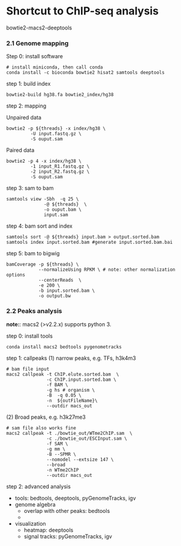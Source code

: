 # Shortcut to ChIP-seq analysis



bowtie2-macs2-deeptools
### 2.1 Genome mapping

Step 0: install software 
```shell
# install miniconda, then call conda
conda install -c bioconda bowtie2 hisat2 samtools deeptools
```

step 1: build index
```shell
bowtie2-build hg38.fa bowtie2_index/hg38
```
step 2: mapping

Unpaired data
```shell
bowtie2 -p ${threads} -x index/hg38 \
         -U input.fastq.gz \
         -S ouput.sam
```

Paired data
```shell
bowtie2 -p 4 -x index/hg38 \
         -1 input_R1.fastq.gz \
         -2 input_R2.fastq.gz \
         -S ouput.sam
```


step 3: sam to bam
```shell
samtools view -Sbh  -q 25 \
              -@ ${threads}  \
              -o ouput.bam \
              input.sam

```

step 4: bam sort and index
```shell
samtools sort -@ ${threads} input.bam > output.sorted.bam 
samtools index input.sorted.bam #generate input.sorted.bam.bai

```

step 5: bam to bigwig

```shell
bamCoverage -p ${threads} \
            --normalizeUsing RPKM \ # note: other normalization options 
            --centerReads  \
            -e 200 \
            -b input.sorted.bam \
            -o output.bw

```

### 2.2 Peaks analysis

**note:**: macs2 (>v2.2.x) supports python 3.

step 0: install tools
```shell
conda install macs2 bedtools pygenometracks 
```

step 1: callpeaks
(1) narrow peaks, e.g. TFs, h3k4m3
```shell
# bam file input
macs2 callpeak -t ChIP.elute.sorted.bam  \
               -c ChIP.input.sorted.bam \
               -f BAM \
               -g hs # organism \ 
               -B  -q 0.05 \
               -n  ${outFileName}\
               --outdir macs_out
```

(2) Broad peaks, e.g. h3k27me3


```shell
# sam file also works fine
macs2 callpeak -t ./bowtie_out/WTme2ChIP.sam  \
               -c ./bowtie_out/ESCInput.sam \
               -f SAM \
               -g mm \
               -B --SPMR \
               --nomodel --extsize 147 \
               --broad
               -n WTme2ChIP
               --outdir macs_out
```

step 2: advanced analysis

* tools: bedtools, deeptools, pyGenomeTracks, igv
* genome algebra
  - overlap with other peaks: bedtools
  -   
* visualization
  - heatmap: deeptools
  - signal tracks: pyGenomeTracks, igv
